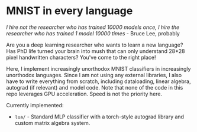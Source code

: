 # MNIST in every language

_I hire not the researcher who has trained 10000 models once, I hire the researcher who has trained 1 model 10000 times_ - Bruce Lee, probably

Are you a deep learning researcher who wants to learn a
new language? Has PhD life turned your brain into mush that can only understand
28\*28 pixel handwritten characters? You've come to the right place!

Here, I implement increasingly unorthodox MNIST classifiers in
increasingly unorthodox languages. Since I am not using any external libraries,
I also have to write everything from scratch, including dataloading, linear algebra,
autograd (if relevant) and model code.
Note that none of the code in this repo leverages GPU acceleration.
Speed is not the priority here.

Currently implemented:

- `lua/` - Standard MLP classifier with a torch-style autograd library
  and custom matrix algebra system.
